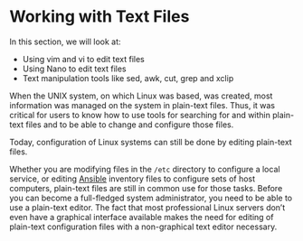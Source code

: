 # Working with Text Files

In this section, we will look at:

* Using vim and vi to edit text files
* Using Nano to edit text files
* Text manipulation tools like sed, awk, cut, grep and xclip

When the UNIX system, on which Linux was based, was created, most information was managed on the system in plain-text files. Thus, it was critical for users to know how to use tools for searching for and within plain-text files and to be able to change and configure those files.

Today, configuration of Linux systems can still be done by editing plain-text files.

Whether you are modifying files in the `/etc` directory to configure a local service, or editing [Ansible](https://www.ansible.com/) inventory files to configure sets of host computers, plain-text files are still in common use for those tasks. Before you can become a full-fledged system administrator, you need to be able to use a plain-text editor. The fact that most professional Linux servers don’t even have a graphical interface available makes the need for editing of plain-text configuration files with a non-graphical text editor necessary.
